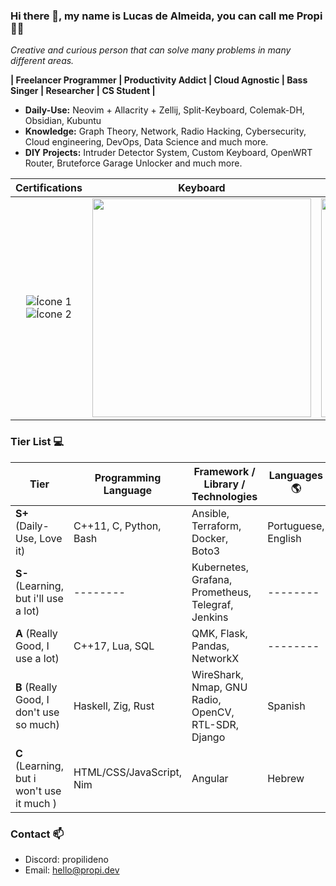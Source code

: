 ### Hi there 👋, my name is **Lucas de Almeida**, you can call me **Propi** :scientist:
*Creative and curious person that can solve many problems in many different areas.*

**| Freelancer Programmer | Productivity Addict | Cloud Agnostic | Bass Singer | Researcher | CS Student |**

- **Daily-Use:** Neovim + Allacrity + Zellij, Split-Keyboard, Colemak-DH, Obsidian, Kubuntu
- **Knowledge:** Graph Theory, Network, Radio Hacking, Cybersecurity, Cloud engineering, DevOps, Data Science and much more.
- **DIY Projects:** Intruder Detector System, Custom Keyboard, OpenWRT Router, Bruteforce Garage Unlocker and much more.

| Certifications | Keyboard | Contributions |
| :------: | :------: | :-----: |
| ![Ícone 1](https://images.credly.com/size/100x100/images/00634f82-b07f-4bbd-a6bb-53de397fc3a6/image.png)<br>![Ícone 2](https://images.credly.com/size/100x100/images/0e284c3f-5164-4b21-8660-0d84737941bc/image.png) | <img src="https://user-images.githubusercontent.com/105776775/236694629-26b8b07f-0181-4f6c-94b6-84d746762348.gif" width="350"> | <img src="https://streak-stats.demolab.com?user=propilideno&theme=merko&mode=weekly&card_width=350" width="350">

### Tier List :computer:
| Tier | Programming Language | Framework / Library / Technologies | Languages 🌎 |
| ---- | -------------------- | --------- | ------ |
| **S+** (Daily-Use, Love it) | C++11, C, Python, Bash | Ansible, Terraform, Docker, Boto3 |  Portuguese, English |
| **S-** (Learning, but i'll use a lot) | -------- | Kubernetes, Grafana, Prometheus, Telegraf, Jenkins | -------- |
| **A** (Really Good, I use a lot) | C++17, Lua, SQL | QMK, Flask, Pandas, NetworkX | -------- |
| **B** (Really Good, I don't use so much) | Haskell, Zig, Rust | WireShark, Nmap, GNU Radio, OpenCV, RTL-SDR, Django | Spanish |
| **C** (Learning, but i won't use it much ) | HTML/CSS/JavaScript, Nim | Angular | Hebrew |

### Contact 📫
- Discord: propilideno
- Email: hello@propi.dev
